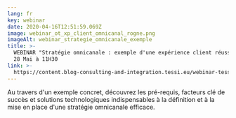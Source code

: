```yaml
---
lang: fr
key: webinar
date: 2020-04-16T12:51:59.069Z
image: webinar_ot_xp_client_omnicanal_rogne.png
imageAlt: webinar_strategie_omnicanale_exemple
title: >-
  WEBINAR "Stratégie omnicanale : exemple d'une expérience client réussie" - Le
  28 Mai à 11H30
link: >-
  https://content.blog-consulting-and-integration.tessi.eu/webinar-tessi-x-opentext-strategie-omnicanal-exemple-d-une-experience-client-reussie
---
```

Au travers d'un exemple concret, découvrez les pré-requis, facteurs clé de succès et solutions technologiques indispensables à la définition et à la mise en place d'une stratégie omnicanale efficace.